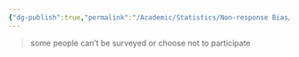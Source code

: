 ```yaml
---
{"dg-publish":true,"permalink":"/Academic/Statistics/Non-response Bias/"}
---
```


>some people can’t be surveyed or choose not to participate

